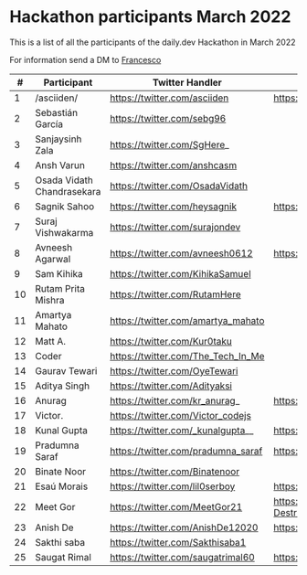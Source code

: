 # Hackathon participants March 2022

This is a list of all the participants of the daily.dev Hackathon in March 2022

For information send a DM to [Francesco](https://twitter.com/intent/follow?screen_name=FrancescoCiull4)

|#| Participant           | Twitter Handler | GitHub Handler
|-| ------------- | ------------- | ------------- |
|1|/asciiden/    |https://twitter.com/asciiden|https://github.com/asciiden|
|2|Sebastián García|https://twitter.com/sebg96|
|3|Sanjaysinh Zala|https://twitter.com/SgHere_|
|4|Ansh Varun|https://twitter.com/anshcasm|
|5|Osada Vidath Chandrasekara|https://twitter.com/OsadaVidath|
|6|Sagnik Sahoo|https://twitter.com/heysagnik|https://github.com/heysagnik|
|7|Suraj Vishwakarma|https://twitter.com/surajondev|
|8|Avneesh Agarwal|https://twitter.com/avneesh0612|https://github.com/avneesh0612
|9|Sam Kihika|https://twitter.com/KihikaSamuel|
|10|Rutam Prita Mishra|https://twitter.com/RutamHere|
|11|Amartya Mahato|https://twitter.com/amartya_mahato|
|12|Matt A.|https://twitter.com/Kur0taku|
|13|Coder|https://twitter.com/The_Tech_In_Me|
|14|Gaurav Tewari|https://twitter.com/OyeTewari|
|15|Aditya Singh|https://twitter.com/Adityaksi|
|16|Anurag|https://twitter.com/kr_anurag_|https://github.com/kr-anurag|
|17|Victor.|https://twitter.com/Victor_codejs|
|18|Kunal Gupta| https://twitter.com/_kunalgupta__|https://github.com/kunal22-gupta
|19|Pradumna Saraf|https://twitter.com/pradumna_saraf|https://github.com/Pradumnasaraf
|20|Binate Noor|https://twitter.com/Binatenoor|
|21|Esaú Morais|https://twitter.com/lil0serboy|https://github.com/esau-morais
|22|Meet Gor|https://twitter.com/MeetGor21|https://github.com/Mr-Destructive|
|23|Anish De|https://twitter.com/AnishDe12020|https://github.com/AnishDe12020|
|24|Sakthi saba |https://twitter.com/Sakthisaba1|
|25|Saugat Rimal|https://twitter.com/saugatrimal60|https://github.com/saugat-rimal